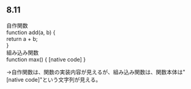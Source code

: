 ## 8.11
自作関数  
function add(a, b) {  
    return a + b;  
  }  
組み込み関数  
function max() { [native code] }  

→自作関数は、関数の実装内容が見えるが、組み込み関数は、関数本体は"[native code]"という文字列が見える。